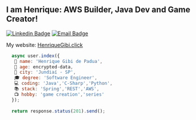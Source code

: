 ## I am Henrique: AWS Builder, Java Dev and Game Creator!

[![Linkedin Badge](https://img.shields.io/badge/-Linkedin-6633cc?style=flat-square&logo=Linkedin&logoColor=white&color=blue&link=https://www.linkedin.com/in/henriquedepadua/)](https://www.linkedin.com/in/henriquedepadua/)
[![Email Badge](https://img.shields.io/badge/-Email-c14438?style=flat-square&logo=Email&logoColor=white&color=red&link=henriquedepadua@yahoo.com.br)](mailto:henriquedepadua@yahoo.com.br)

My website: [HenriqueGibi.click](http://henriquegibi.click/)
<!--[![Stackoverflow Badge](https://cdn.sstatic.net/Sites/stackoverflow/Img/favicon.ico?v=ec617d715196)](https://https://stackoverflow.com/users/14499995/henrique-gibi-de-p%C3%A1duaa//)-->

```javascript
  async user.index({
   💬 name: 'Henrique Gibi de Padua',
   🙊 age: encrypted-data,
   💒 city: 'Jundiaí - SP',
   🎓 degree: 'Software Engineer',
   💻 coding: 'Java','C-Sharp','Python',
   📚 stack: 'Spring','REST','AWS',
   📺 hobby: 'game creation','series'
  });
  
  return response.status(201).send();
```
<!--
<hr>
<h1 align="center">
<img alt="Duduxs" src="https://github-readme-stats.codestackr.vercel.app/api?username=henriquegibi&show_icons=true&hide_border=true&theme=dark" />
</h1>
-->
